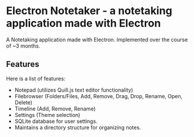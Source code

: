 Electron Notetaker - a notetaking application made with Electron
=======================================

A Notetaking application made with Electron.
Implemented over the course of ~3 months.

Features
--------

Here is a list of features:

* Notepad (utilizes Quill.js text editor functionality)
* Filebrowser (Folders/Files, Add, Remove, Drag, Drop, Rename, Open, Delete)
* Timeline (Add, Remove, Rename)
* Settings (Theme selection)
* SQLite database for user settings.
* Maintains a directory structure for organizing notes. 
